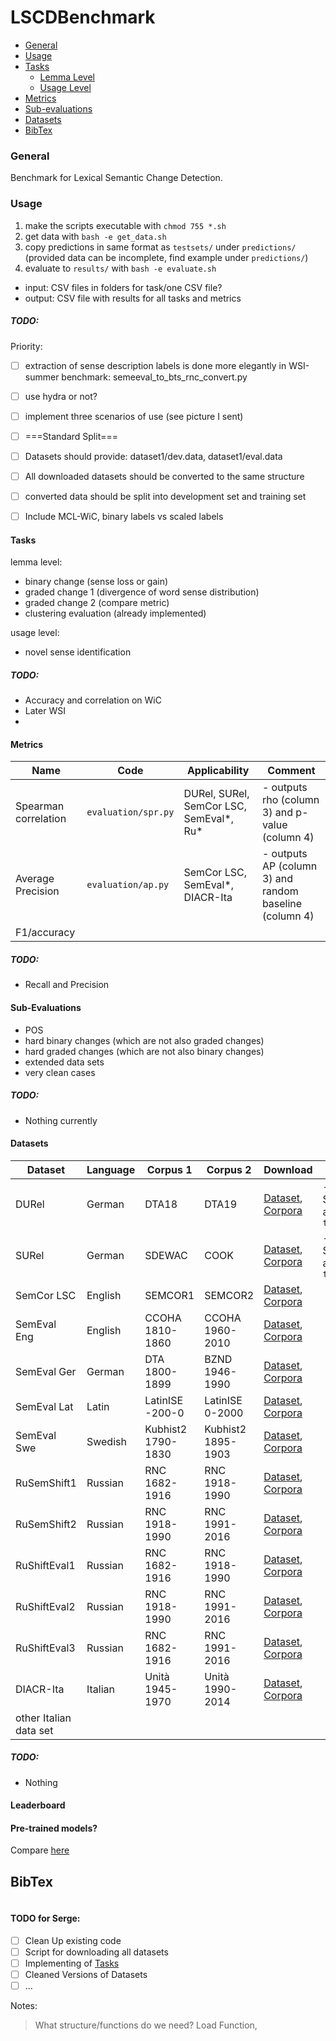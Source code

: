 # LSCDBenchmark

  * [General](#general)
  * [Usage](#usage)
  * [Tasks](#tasks)
    + [Lemma Level](#lemma-level)
    + [Usage Level](#usage-level)
  * [Metrics](#metrics)
  * [Sub-evaluations](#sub-evaluations)
  * [Datasets](#datasets)
 * [BibTex](#bibtex)


### General

Benchmark for Lexical Semantic Change Detection.

### Usage

1. make the scripts executable with `chmod 755 *.sh`
2. get data with `bash -e get_data.sh`
3. copy predictions in same format as `testsets/` under `predictions/` (provided data can be incomplete, find example under `predictions/`)
4. evaluate to `results/` with `bash -e evaluate.sh`


- input: CSV files in folders for task/one CSV file?
- output: CSV file with results for all tasks and metrics

##### TODO:

Priority:
- [ ] extraction of sense description labels is done more elegantly in WSI-summer benchmark: semeeval_to_bts_rnc_convert.py
- [ ] use hydra or not?
- [ ] implement three scenarios of use (see picture I sent)

- [ ] ===Standard Split===
- [ ] Datasets should provide: dataset1/dev.data, dataset1/eval.data
- [ ] All downloaded datasets should be converted to the same structure
- [ ] converted data should be split into development set and training set
- [ ] Include MCL-WiC, binary labels vs scaled labels

#### Tasks

lemma level:
- binary change (sense loss or gain)
- graded change 1 (divergence of word sense distribution)
- graded change 2 (compare metric)
- clustering evaluation (already implemented)

usage level:
- novel sense identification

##### TODO:
- Accuracy and correlation on WiC 
- Later WSI
- 

#### Metrics

|Name | Code | Applicability | Comment |
| --- | --- | --- | --- |
| Spearman correlation | `evaluation/spr.py` | DURel, SURel, SemCor LSC, SemEval*, Ru\* | - outputs rho (column 3) and p-value (column 4) |
| Average Precision | `evaluation/ap.py` | SemCor LSC, SemEval*, DIACR-Ita | - outputs AP (column 3) and random baseline (column 4) |
| F1/accuracy | | | |

##### TODO:
- Recall and Precision

#### Sub-Evaluations

- POS
- hard binary changes (which are not also graded changes)
- hard graded changes (which are not also binary changes)
- extended data sets
- very clean cases

##### TODO:
- Nothing currently

#### Datasets

| Dataset | Language | Corpus 1 | Corpus 2 | Download | Comment |
| --- | --- | --- | --- | --- | --- |
| DURel | German | DTA18 | DTA19  | [Dataset](https://www.ims.uni-stuttgart.de/data/durel), [Corpora](https://www.ims.uni-stuttgart.de/forschung/ressourcen/korpora/wocc) | - version from Schlechtweg et al. (2019) at `testsets/durel/` |
| SURel | German | SDEWAC | COOK | [Dataset](https://www.ims.uni-stuttgart.de/data/surel), [Corpora](https://www.ims.uni-stuttgart.de/forschung/ressourcen/korpora/wocc) | - version from Schlechtweg et al. (2019) at `testsets/surel/` |
| SemCor LSC | English | SEMCOR1 | SEMCOR2 | [Dataset](https://www.ims.uni-stuttgart.de/data/lsc-simul), [Corpora](https://www.ims.uni-stuttgart.de/data/lsc-simul) | |
| SemEval Eng | English | CCOHA 1810-1860 | CCOHA 1960-2010 | [Dataset](https://www.ims.uni-stuttgart.de/data/sem-eval-ulscd), [Corpora](https://www.ims.uni-stuttgart.de/data/sem-eval-ulscd) | |
| SemEval Ger | German | DTA 1800-1899 | BZND 1946-1990 | [Dataset](https://www.ims.uni-stuttgart.de/data/sem-eval-ulscd), [Corpora](https://www.ims.uni-stuttgart.de/data/sem-eval-ulscd) | |
| SemEval Lat | Latin | LatinISE -200-0 | LatinISE 0-2000 | [Dataset](https://www.ims.uni-stuttgart.de/data/sem-eval-ulscd), [Corpora](https://www.ims.uni-stuttgart.de/data/sem-eval-ulscd) | |
| SemEval Swe | Swedish | Kubhist2 1790-1830 | Kubhist2 1895-1903 | [Dataset](https://www.ims.uni-stuttgart.de/data/sem-eval-ulscd), [Corpora](https://www.ims.uni-stuttgart.de/data/sem-eval-ulscd) | |
| RuSemShift1 | Russian | RNC 1682-1916 | RNC 1918-1990 | [Dataset](https://github.com/juliarodina/RuSemShift), [Corpora](https://rusvectores.org/static/corpora/) | |
| RuSemShift2 | Russian | RNC 1918-1990 | RNC 1991-2016 | [Dataset](https://github.com/juliarodina/RuSemShift), [Corpora](https://rusvectores.org/static/corpora/) | |
| RuShiftEval1 | Russian | RNC 1682-1916 | RNC 1918-1990 | [Dataset](https://github.com/akutuzov/rushifteval_public), [Corpora](https://rusvectores.org/static/corpora/) | |
| RuShiftEval2 | Russian | RNC 1918-1990 | RNC 1991-2016 | [Dataset](https://github.com/akutuzov/rushifteval_public), [Corpora](https://rusvectores.org/static/corpora/) | |
| RuShiftEval3 | Russian | RNC 1682-1916 | RNC 1991-2016 | [Dataset](https://github.com/akutuzov/rushifteval_public), [Corpora](https://rusvectores.org/static/corpora/) | |
| DIACR-Ita | Italian | Unità 1945-1970 | Unità 1990-2014 | [Dataset](https://github.com/diacr-ita/data/tree/master/test), [Corpora](https://github.com/swapUniba/unita/) | |
| other Italian data set | | | | | |

##### TODO:
- Nothing

#### Leaderboard

#### Pre-trained models?

Compare [here](https://sapienzanlp.github.io/xl-wsd/)

BibTex
--------

```
```


#### TODO for Serge:

- [ ] Clean Up existing code
- [ ] Script for downloading all datasets
- [ ] Implementing of [Tasks](#Tasks)
- [ ] Cleaned Versions of Datasets
- [ ] ...

Notes:
> What structure/functions do we need? 
> Load Function, 
